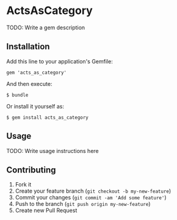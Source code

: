 # ActsAsCategory

TODO: Write a gem description

## Installation

Add this line to your application's Gemfile:

    gem 'acts_as_category'

And then execute:

    $ bundle

Or install it yourself as:

    $ gem install acts_as_category

## Usage

TODO: Write usage instructions here

## Contributing

1. Fork it
2. Create your feature branch (`git checkout -b my-new-feature`)
3. Commit your changes (`git commit -am 'Add some feature'`)
4. Push to the branch (`git push origin my-new-feature`)
5. Create new Pull Request
